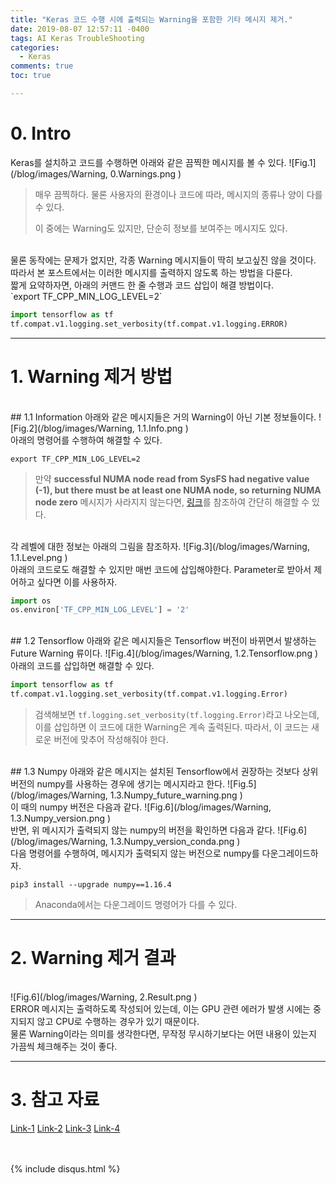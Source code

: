 ```yaml
---
title: "Keras 코드 수행 시에 출력되는 Warning을 포함한 기타 메시지 제거."
date: 2019-08-07 12:57:11 -0400
tags: AI Keras TroubleShooting
categories:
  - Keras
comments: true
toc: true

---
```


# 0. Intro
Keras를 설치하고 코드를 수행하면 아래와 같은 끔찍한 메시지를 볼 수 있다.
![Fig.1](/blog/images/Warning, 0.Warnings.png )
>매우 끔찍하다. 물론 사용자의 환경이나 코드에 따라, 메시지의 종류나 양이 다를 수 있다.
>
>이 중에는 Warning도 있지만, 단순히 정보를 보여주는 메시지도 있다.

<br/>
물론 동작에는 문제가 없지만, 각종 Warning 메시지들이 딱히 보고싶진 않을 것이다.

<br/>
따라서 본 포스트에서는 이러한 메시지를 출력하지 않도록 하는 방법을 다룬다.

<br/>
짧게 요약하자면, 아래의 커맨드 한 줄 수행과 코드 삽입이 해결 방법이다.

<br/>
`export TF_CPP_MIN_LOG_LEVEL=2`

``` python
import tensorflow as tf
tf.compat.v1.logging.set_verbosity(tf.compat.v1.logging.ERROR)
```

---
# 1. Warning 제거 방법

<br/>
## 1.1 Information
아래와 같은 메시지들은 거의 Warning이 아닌 기본 정보들이다.
![Fig.2](/blog/images/Warning, 1.1.Info.png )

<br/>
아래의 명령어를 수행하여 해결할 수 있다.

`export TF_CPP_MIN_LOG_LEVEL=2`
>만약 **successful NUMA node read from SysFS had negative value (-1), but there must be at least one NUMA node, so returning NUMA node zero** 메시지가 사라지지 않는다면, [링크](https://hiseon.me/data-analytics/tensorflow/tensorflow-numa-node-error/)를 참조하여 간단히 해결할 수 있다.

<br/>
각 레벨에 대한 정보는 아래의 그림을 참조하자.
![Fig.3](/blog/images/Warning, 1.1.Level.png )

<br/>
아래의 코드로도 해결할 수 있지만 매번 코드에 삽입해야한다. Parameter로 받아서 제어하고 싶다면 이를 사용하자.

``` python
import os
os.environ['TF_CPP_MIN_LOG_LEVEL'] = '2'
```

<br/>
## 1.2 Tensorflow
아래와 같은 메시지들은 Tensorflow 버전이 바뀌면서 발생하는 Future Warning 류이다. 
![Fig.4](/blog/images/Warning, 1.2.Tensorflow.png )

<br/>
아래의 코드를 삽입하면 해결할 수 있다.

``` python
import tensorflow as tf
tf.compat.v1.logging.set_verbosity(tf.compat.v1.logging.Error)
```
>검색해보면 `tf.logging.set_verbosity(tf.logging.Error)`라고 나오는데, 이를 삽입하면 이 코드에 대한 Warning은 계속 출력된다. 따라서, 이 코드는 새로운 버전에 맞추어 작성해줘야 한다.

<br/>
## 1.3 Numpy
아래와 같은 메시지는 설치된 Tensorflow에서 권장하는 것보다 상위 버전의 numpy를 사용하는 경우에 생기는 메시지라고 한다.
![Fig.5](/blog/images/Warning, 1.3.Numpy_future_warning.png )

<br/>
이 때의 numpy 버전은 다음과 같다.
![Fig.6](/blog/images/Warning, 1.3.Numpy_version.png )

<br/>
반면, 위 메시지가 출력되지 않는 numpy의 버전을 확인하면 다음과 같다.
![Fig.6](/blog/images/Warning, 1.3.Numpy_version_conda.png )

<br/>
다음 명령어를 수행하여, 메시지가 출력되지 않는 버전으로 numpy를 다운그레이드하자.

`pip3 install --upgrade numpy==1.16.4`
>Anaconda에서는 다운그레이드 명령어가 다를 수 있다.

---
# 2. Warning 제거 결과

<br/>
![Fig.6](/blog/images/Warning, 2.Result.png )

<br/>
ERROR 메시지는 출력하도록 작성되어 있는데, 이는 GPU 관련 에러가 발생 시에는 중지되지 않고 CPU로 수행하는 경우가 있기 때문이다.

<br/>
물론 Warning이라는 의미를 생각한다면, 무작정 무시하기보다는 어떤 내용이 있는지 가끔씩 체크해주는 것이 좋다.

---
# 3. 참고 자료
[Link-1](https://stackoverflow.com/questions/35911252/disable-tensorflow-debugging-information)
[Link-2](https://stackoverflow.com/questions/35869137/avoid-tensorflow-print-on-standard-error)
[Link-3](https://insightcampus.co.kr/tensorflow15/)
[Link-4](https://unix.stackexchange.com/questions/369361/downgrading-numpy-1-12-1-to-1-10-1)

<br/>
<br/>
{% include disqus.html %}
